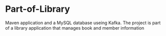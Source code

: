 # Part-of-Library
Maven application and a MySQL database useing Kafka. The project is part of a library application that manages book and member information
